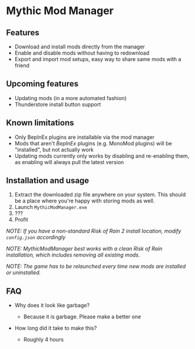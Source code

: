 # Mythic Mod Manager

## Features

- Download and install mods directly from the manager
- Enable and disable mods without having to redownload
- Export and import mod setups, easy way to share same mods with a friend

## Upcoming features

- Updating mods (in a more automated fashion)
- Thunderstore install button support

## Known limitations

- Only BepInEx plugins are installable via the mod manager
- Mods that aren't _BepInEx_ plugins (e.g. MonoMod plugins) will be "installed",
but not actually work
- Updating mods currently only works by disabling and re-enabling them, as
enabling will always pull the latest version

## Installation and usage

1. Extract the downloaded zip file anywhere on your system. This should be a
place where you're happy with storing mods as well.
2. Launch `MythicModManager.exe`
3. ???
4. Profit

_NOTE: If you have a non-standard Risk of Rain 2 install location, modify
`config.json` accordingly_

_NOTE: MythicModManager best works with a clean Risk of Rain installation, which
includes removing all existing mods._

_NOTE: The game has to be relaunched every time new mods are installed or
uninstalled._

## FAQ

- Why does it look like garbage?
    - Because it is garbage. Please make a better one


- How long did it take to make this?
    - Roughly 4 hours

